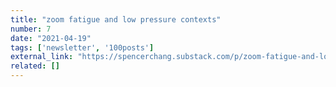 ```yaml
---
title: "zoom fatigue and low pressure contexts"
number: 7
date: "2021-04-19"
tags: ['newsletter', '100posts']
external_link: "https://spencerchang.substack.com/p/zoom-fatigue-and-low-pressure-contexts"
related: []
---
```

